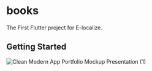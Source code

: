 # books

The First Flutter project for E-localize.

## Getting Started



![Clean Modern App Portfolio Mockup Presentation (1)](https://github.com/mohamed-essam-abdelkaream/books/assets/75342235/924c41ef-6e56-40b1-a60c-d5e15c1d997f)

